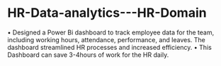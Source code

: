 # HR-Data-analytics---HR-Domain
•	Designed a Power Bi dashboard to track employee data for the team, including working hours, attendance, 
  performance, and leaves. The dashboard streamlined HR processes and increased efficiency. 
                                                                                                            •	This Dashboard can save 3-4hours of work for the HR daily. 

